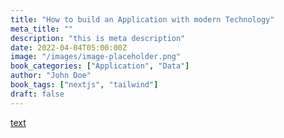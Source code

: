 ```yaml
---
title: "How to build an Application with modern Technology"
meta_title: ""
description: "this is meta description"
date: 2022-04-04T05:00:00Z
image: "/images/image-placeholder.png"
book_categories: ["Application", "Data"]
author: "John Doe"
book_tags: ["nextjs", "tailwind"]
draft: false
---
```


[text](https://google.com)
